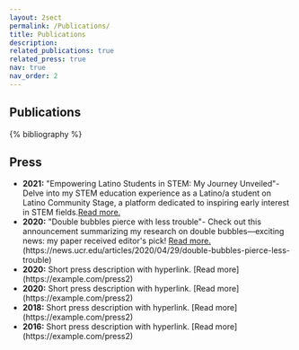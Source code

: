 ```yaml
---
layout: 2sect
permalink: /Publications/
title: Publications
description:
related_publications: true
related_press: true
nav: true
nav_order: 2
---
```


<!-- _pages/publications.md -->
<div class="publications">
    <h2>Publications</h2>
{% bibliography %}
</div>


<div class="press">
  <h2>Press</h2>
  <!-- Add your press-related content here -->
  <ul>
      <li>
          <strong>2021:</strong> "Empowering Latino Students in STEM: My Journey Unveiled"- Delve into my STEM education experience as a Latino/a student on Latino Community Stage, a platform dedicated to inspiring early interest in STEM fields.<a href="https://www.latinocommunitystage.org/single-post/i-challenge-you-own-this-and-own-a-career-in-stem-vicente-robles">Read more.</a>
        </li>
    <li>
      <strong>2020:</strong> "Double bubbles pierce with less trouble"- Check out this announcement summarizing my research on double bubbles—exciting news: my paper received editor's pick! <a href="https://news.ucr.edu/articles/2020/04/29/double-bubbles-pierce-less-trouble">Read more.</a>(https://news.ucr.edu/articles/2020/04/29/double-bubbles-pierce-less-trouble)
        </li>
    <li>
      <strong>2020:</strong> Short press description with hyperlink. [Read more](https://example.com/press2)
        </li>
    <li>
      <strong>2020:</strong> Short press description with hyperlink. [Read more](https://example.com/press2)
        </li>
    <li>
      <strong>2018:</strong> Short press description with hyperlink. [Read more](https://example.com/press2)
        </li>
    <li>
      <strong>2016:</strong> Short press description with hyperlink. [Read more](https://example.com/press2)
        </li>
    <!-- Add more press entries as needed -->
  </ul>
</div>
